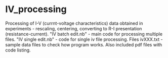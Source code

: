 # IV_processing
Processing of I-V (currnt-voltage characteristics) data obtained in experiments - rescaling, centering, converting to R-I presentation (resistance-current). "IV batch edit.nb" - main code for processing multiple files. "IV single edit.nb" - code for single iv file processing. Files ivXXX.txt - sample data files to check how program works. Also included pdf files with code listing.
